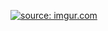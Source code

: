 <a href="https://imgur.com/IB0CtQO"><img src="https://i.imgur.com/IB0CtQO.jpg" title="source: imgur.com" /></a>
